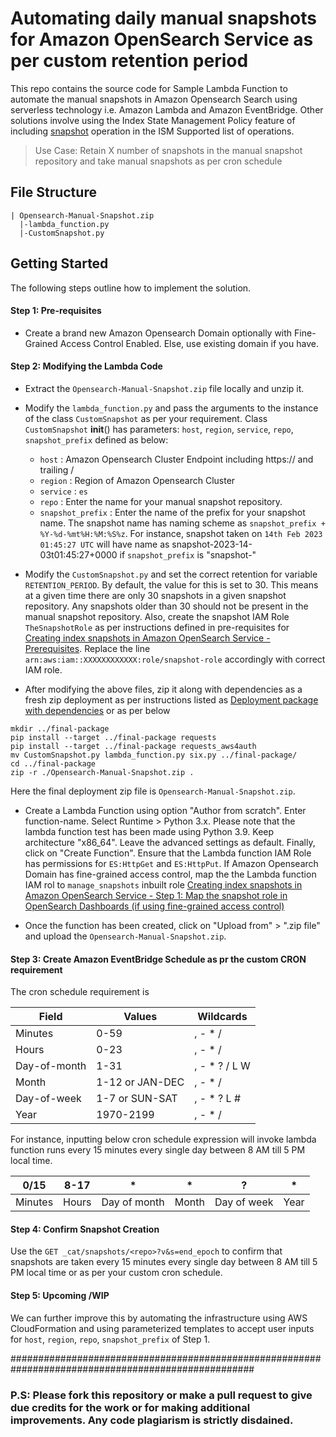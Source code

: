 # Automating daily manual snapshots for Amazon OpenSearch Service as per custom retention period

This repo contains the source code for Sample Lambda Function to automate the manual snapshots in Amazon Opensearch Search using serverless technology 
i.e. Amazon Lambda and Amazon EventBridge. Other solutions involve using the Index State Management Policy feature of including [snapshot](https://opendistro.github.io/for-elasticsearch-docs/docs/im/ism/policies/#snapshot) operation in the ISM Supported list of operations.

> Use Case: Retain X number of snapshots in the manual snapshot repository and take manual snapshots as per cron schedule


## File Structure
```
| Opensearch-Manual-Snapshot.zip
  |-lambda_function.py
  |-CustomSnapshot.py
```

## Getting Started
The following steps outline how to implement the solution.

#### Step 1: Pre-requisites ##### 

* Create a brand new Amazon Opensearch Domain optionally with Fine-Grained Access Control Enabled. Else, use existing domain if you have.

#### Step 2: Modifying the Lambda Code ##### 

* Extract the  `Opensearch-Manual-Snapshot.zip` file locally and unzip it.
* Modify the `lambda_function.py` and pass the arguments to the instance of the class `CustomSnapshot` as per your requirement.
Class `CustomSnapshot` __init__() has parameters:  `host`, `region`, `service`, `repo`, `snapshot_prefix` defined as below:

  * `host`    : Amazon Opensearch Cluster Endpoint including https:// and trailing /
  * `region`  : Region of Amazon Opensearch Cluster
  * `service` : `es`
  * `repo`    : Enter the name for your manual snapshot repository.
  * `snapshot_prefix` : Enter the name of the prefix for your snapshot name. The snapshot name has naming scheme as
    `snapshot_prefix + %Y-%d-%mt%H:%M:%S%z`. For instance, snapshot taken on `14th Feb 2023 01:45:27 UTC` will have name as
    snapshot-2023-14-03t01:45:27+0000 if `snapshot_prefix` is "snapshot-"
    
*  Modify the `CustomSnapshot.py` and set the correct retention for variable `RETENTION_PERIOD`. By default, the value for this is set to 30.
This means at a given time there are only 30 snapshots in a given snapshot repository. Any snapshots older than 30 should not be present in the
manual snapshot repository.  Also, create the snapshot IAM Role `TheSnapshotRole` as per instructions defined in pre-requisites for [Creating index snapshots in Amazon OpenSearch Service - Prerequisites](https://docs.aws.amazon.com/opensearch-service/latest/developerguide/managedomains-snapshots.html#managedomains-snapshot-prerequisites). Replace the line `arn:aws:iam::XXXXXXXXXXXX:role/snapshot-role` accordingly with correct IAM role.


* After modifying the above files, zip it along with dependencies as a fresh zip deployment as per instructions listed as [Deployment package with dependencies](https://docs.aws.amazon.com/lambda/latest/dg/python-package.html#python-package-create-package-with-dependency)
or as per below 
```
mkdir ../final-package
pip install --target ../final-package requests
pip install --target ../final-package requests_aws4auth
mv CustomSnapshot.py lambda_function.py six.py ../final-package/
cd ../final-package
zip -r ./Opensearch-Manual-Snapshot.zip .
```
Here the final deployment zip file is `Opensearch-Manual-Snapshot.zip`.


* Create a Lambda Function using option  "Author from scratch". Enter function-name. Select Runtime > Python 3.x. Please note that the lambda function test 
has been made using Python 3.9. Keep architecture "x86_64". Leave the advanced settings as default.  Finally, click on "Create Function". Ensure that the Lambda function IAM Role has permissions for `ES:HttpGet` and `ES:HttpPut`. If Amazon Opensearch Domain has fine-grained access control, map the the Lambda function IAM rol to `manage_snapshots` inbuilt role [Creating index snapshots in Amazon OpenSearch Service - Step 1: Map the snapshot role in OpenSearch Dashboards (if using fine-grained access control)](https://docs.aws.amazon.com/opensearch-service/latest/developerguide/managedomains-snapshots.html#managedomains-snapshot-fgac)


* Once the function has been created, click on "Upload from" > ".zip file" and upload the `Opensearch-Manual-Snapshot.zip`.


#### Step 3: Create Amazon EventBridge Schedule as pr the custom CRON requirement ##### 

The cron schedule requirement is

| Field  | Values |  Wildcards | 
| ------ | ------ | ------ |
| Minutes	| 0-59		| , - * / |
| Hours	| 	0-23	| 	, - * / |
| Day-of-month	| 	1-31		| , - * ? / L W |
| Month	| 	1-12 or JAN-DEC		| , - * / |
| Day-of-week		| 1-7  or SUN-SAT		| , - * ? L # |
| Year		| 1970-2199		| , - * / |

For instance, inputting below cron schedule expression will invoke lambda function runs every 15 minutes every single day
between 8 AM till 5 PM local time.

 | 0/15  | 8-17  |  * |  * |  ?  | * |
 | ------ | ------ | ------ | ------ | ------ | ------ |
| Minutes | Hours |Day of month | Month  |Day of week  |Year |

####  Step 4: Confirm Snapshot Creation ####  

Use the `GET _cat/snapshots/<repo>?v&s=end_epoch` to confirm that snapshots are taken every 15 minutes every single day
between 8 AM till 5 PM local time or as per your custom cron schedule.


####  Step 5: Upcoming /WIP ####  

We can further improve this by automating the infrastructure using AWS CloudFormation and using parameterized templates to accept user inputs
for `host`, `region`, `repo`, `snapshot_prefix` of Step 1.

####################################################################################################
### P.S: Please fork this repository or make a pull request to give due credits for the work or for making additional improvements. Any code  plagiarism is strictly disdained.

